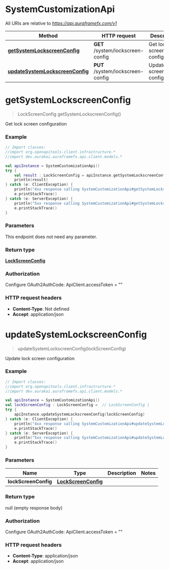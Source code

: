 # SystemCustomizationApi

All URIs are relative to *https://api.auraframefx.com/v1*

Method | HTTP request | Description
------------- | ------------- | -------------
[**getSystemLockscreenConfig**](SystemCustomizationApi.md#getSystemLockscreenConfig) | **GET** /system/lockscreen-config | Get lock screen configuration
[**updateSystemLockscreenConfig**](SystemCustomizationApi.md#updateSystemLockscreenConfig) | **PUT** /system/lockscreen-config | Update lock screen configuration


<a id="getSystemLockscreenConfig"></a>
# **getSystemLockscreenConfig**
> LockScreenConfig getSystemLockscreenConfig()

Get lock screen configuration

### Example
```kotlin
// Import classes:
//import org.openapitools.client.infrastructure.*
//import dev.aurakai.auraframefx.api.client.models.*

val apiInstance = SystemCustomizationApi()
try {
    val result : LockScreenConfig = apiInstance.getSystemLockscreenConfig()
    println(result)
} catch (e: ClientException) {
    println("4xx response calling SystemCustomizationApi#getSystemLockscreenConfig")
    e.printStackTrace()
} catch (e: ServerException) {
    println("5xx response calling SystemCustomizationApi#getSystemLockscreenConfig")
    e.printStackTrace()
}
```

### Parameters
This endpoint does not need any parameter.

### Return type

[**LockScreenConfig**](LockScreenConfig.md)

### Authorization


Configure OAuth2AuthCode:
    ApiClient.accessToken = ""

### HTTP request headers

 - **Content-Type**: Not defined
 - **Accept**: application/json

<a id="updateSystemLockscreenConfig"></a>
# **updateSystemLockscreenConfig**
> updateSystemLockscreenConfig(lockScreenConfig)

Update lock screen configuration

### Example
```kotlin
// Import classes:
//import org.openapitools.client.infrastructure.*
//import dev.aurakai.auraframefx.api.client.models.*

val apiInstance = SystemCustomizationApi()
val lockScreenConfig : LockScreenConfig =  // LockScreenConfig | 
try {
    apiInstance.updateSystemLockscreenConfig(lockScreenConfig)
} catch (e: ClientException) {
    println("4xx response calling SystemCustomizationApi#updateSystemLockscreenConfig")
    e.printStackTrace()
} catch (e: ServerException) {
    println("5xx response calling SystemCustomizationApi#updateSystemLockscreenConfig")
    e.printStackTrace()
}
```

### Parameters

Name | Type | Description  | Notes
------------- | ------------- | ------------- | -------------
 **lockScreenConfig** | [**LockScreenConfig**](LockScreenConfig.md)|  |

### Return type

null (empty response body)

### Authorization


Configure OAuth2AuthCode:
    ApiClient.accessToken = ""

### HTTP request headers

 - **Content-Type**: application/json
 - **Accept**: application/json

